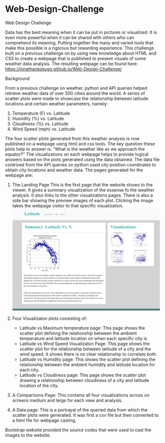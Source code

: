 # Web-Design-Challenge

Web Design Challenge

Data has the best meaning when it can be put in pictures or visualized. It is even more powerful when it can be shared with others who can comprehend its meaning. Putting together the many and varied tools that make this possible is a rigorous but rewarding experience. This challenge built on a previous challenge on by using new knowledge about HTML and CSS to create a webpage that is published to present visuals of some weather data analysis. The resulting webpage can be found here: https://jonathanezeugo.github.io/Web-Design-Challenge/


Background

From a previous challenge on weather, python and API queries helped retrieve weather data of over 500 cities around the world. A series of scatter plots were made to showcase the relationship between latitude locations and certain weather parameters, namely:

1. Temperature (F) vs. Latitude
2. Humidity (%) vs. Latitude
3. Cloudiness (%) vs. Latitude
4. Wind Speed (mph) vs. Latitude

The four scatter plots generated from this weather analysis is now published on a webpage using html and css tools. The key question these plots help to answer is: "What is the weather like as we approach the equator?" The visualizations on each webpage helps to provide logical answers based on the plots generated using the data obtained. The data file contrived from the API queries on python used city position coordinates to obtain city locations and weather data. The pages generated for the webpage are:

1. The Landing Page
    This is the first page that the website shows to the viewer. It gives a summary visualization of the essense fo the weather analysis. It also links to the other visualizations pages. There is also a side bar showing the preview images of each plot. Clicking the image takes the webpage visitor to that specific visualization. 
        ![](Landing_page.png)
2. Four Visualizaton plots consisting of:
    - Latitude vs Maximum temperature page: This page shows the scatter plot defining the relationship between the ambient temperature and latitude location on when each specific city is.
    - Latitude vs Wind Speed Visualizaton Page: This page shows the scatter plot for the relationship between latitude of a city and the wind speed. It shows there is no clear relationship to correlate both.
    - Latitude vs Humidity page: This shows the scatter plot defining the relationship between the ambient humidity and latitude location for each city. 
    - Latitude vs Cloudiness page: This page shows the scatter plot drawing a relationship between cloudiness of a city and latitude location of the city.

3. A Comparisons Page:
    This contains all four visualizations across on screens medium and large for each view and analysis.

4. A Data page:
    This is a portrayal of the queried data from which the scatter plots were generated. It was first a csv file but then converted to a html file for webpage casting. 

Bootstrap website provided the source codes that were used to cast the images to the website. 
